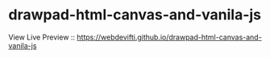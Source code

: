 # drawpad-html-canvas-and-vanila-js

View Live Preview :: https://webdevifti.github.io/drawpad-html-canvas-and-vanila-js
